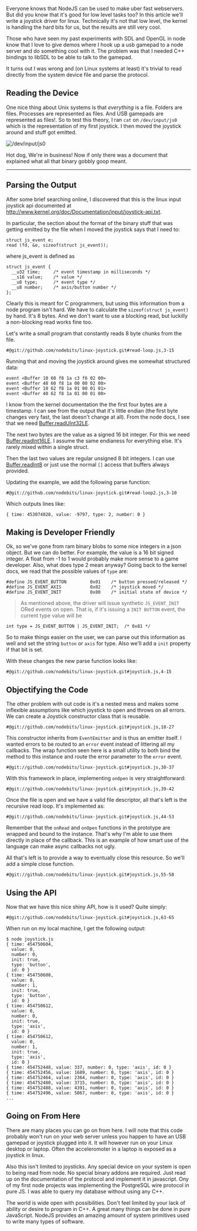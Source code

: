 Everyone knows that NodeJS can be used to make uber fast webservers.  But did
you know that it's good for low level tasks too?  In this article we'll write a
joystick driver for linux.  Technically it's not that low level, the kernel is
handling the hard bits for us, but the results are still very cool.

Those who have seen my past experiments with SDL and OpenGL in node know that I
love to give demos where I hook up a usb gamepad to a node server and do
something cool with it.  The problem was that I needed C++ bindings to libSDL to
be able to talk to the gamepad.

It turns out I was wrong and (on Linux systems at least) it's trivial to read
directly from the system device file and parse the protocol.

## Reading the Device

One nice thing about Unix systems is that *everything* is a file.  Folders are
files. Processes are represented as files.  And USB gamepads are represented as
files!.  So to test this theory, I ran `cat` on `/dev/input/js0` which is the
representation of my first joystick.  I then moved the joystick around and stuff
got emitted.

![/dev/input/js0](/linux-joystick/js0.png)

Hot dog, We're in business!  Now if only there was a document that explained
what all that binary gobbly goop meant.

--------------------------------------------------------------------------------

## Parsing the Output

After some brief searching online, I discovered that this is the linux input
joystick api documented at <http://www.kernel.org/doc/Documentation/input/joystick-api.txt>.

In particular, the section about the format of the binary stuff that was getting
emitted by the file when I moved the joystick says that I need to:

    struct js_event e;
    read (fd, &e, sizeof(struct js_event));

where js_event is defined as

    struct js_event {
      __u32 time;     /* event timestamp in milliseconds */
      __s16 value;    /* value */
      __u8 type;      /* event type */
      __u8 number;    /* axis/button number */
    };

Clearly this is meant for C programmers, but using this information from a node
program isn't hard.  We have to calculate the `sizeof(struct js_event)` by hand.
It's 8 bytes.  And we don't want to use a blocking read, but luckilly a
non-blocking read works fine too.

Let's write a small program that constantly reads 8 byte chunks from the file.

    #@git://github.com/nodebits/linux-joystick.git#read-loop.js,3-15

Running that and moving the joystick around gives me somewhat structured data:

    event <Buffer 10 60 f8 1a c3 f6 02 00>
    event <Buffer 48 60 f8 1a 00 00 02 00>
    event <Buffer 10 62 f8 1a 01 00 01 01>
    event <Buffer 40 62 f8 1a 01 00 01 00>

I know from the kernel documentation the the first four bytes are a timestamp.
I can see from the output that it's little endian (the first byte changes very
fast, the last doesn't change at all).  From the node docs, I see that we need
[Buffer.readUInt32LE][].

The next two bytes are the value as a signed 16 bit integer.  For this we need
[Buffer.readInt16LE][].  I assume the same endianess for everything else.  It's
rarely mixed within a single struct.

Then the last two values are regular unsigned 8 bit integers.  I can use
[Buffer.readInt8][] or just use the normal `[]` access that buffers always
provided.

Updating the example, we add the following parse function:

    #@git://github.com/nodebits/linux-joystick.git#read-loop2.js,3-10

Which outputs lines like:

    { time: 453074028, value: -9797, type: 2, number: 0 }

## Making is Developer Friendly

Ok, so we've gone from ram binary blobs to some nice integers in a json object.
But we can do better.  For example, the value is a 16 bit signed integer.  A
float from -1 to 1 would probably make more sense to a game developer.  Also,
what does type 2 mean anyway?  Going back to the kernel docs, we read that the
possible values of `type` are:

    #define JS_EVENT_BUTTON         0x01    /* button pressed/released */
    #define JS_EVENT_AXIS           0x02    /* joystick moved */
    #define JS_EVENT_INIT           0x80    /* initial state of device */

> As mentioned above, the driver will issue synthetic `JS_EVENT_INIT` ORed
> events on open. That is, if it's issuing a `INIT BUTTON` event, the
> current type value will be

    int type = JS_EVENT_BUTTON | JS_EVENT_INIT;  /* 0x81 */

So to make things easier on the user, we can parse out this information as well
and set the string `button` or `axis` for type.  Also we'll add a `init`
property if that bit is set.

With these changes the new parse function looks like:

    #@git://github.com/nodebits/linux-joystick.git#joystick.js,4-15

## Objectifying the Code

The other problem with out code is it's a nested mess and makes some inflexible
assumptions like which joystick to open and throws on all errors.  We can create
a Joystick constructor class that is reusable.

    #@git://github.com/nodebits/linux-joystick.git#joystick.js,18-27

This constructor inherits from `EventEmitter` and is thus an emitter itself.  I
wanted errors to be routed to an `error` event instead of littering all my
callbacks.  The wrap function seen here is a small utility to both bind the
method to this instance and route the error parameter to the `error` event.

    #@git://github.com/nodebits/linux-joystick.git#joystick.js,30-37

With this framework in place, implementing `onOpen` is very straightforward:

    #@git://github.com/nodebits/linux-joystick.git#joystick.js,39-42

Once the file is open and we have a valid file descriptor, all that's left is
the recursive read loop.  It's implemented as:

    #@git://github.com/nodebits/linux-joystick.git#joystick.js,44-53

Remember that the `onRead` and `onOpen` functions in the prototype are wrapped
and bound to the instance.  That's why I'm able to use them directly in place of
the callback.  This is an example of how smart use of the language can make
async callbacks not ugly.

All that's left is to provide a way to eventually close this resource.  So we'll
add a simple close function.

    #@git://github.com/nodebits/linux-joystick.git#joystick.js,55-58

## Using the API

Now that we have this nice shiny API, how is it used?  Quite simply:

    #@git://github.com/nodebits/linux-joystick.git#joystick.js,63-65

When run on my local machine, I get the following output:

    $ node joystick.js
    { time: 454750604,
      value: 0,
      number: 0,
      init: true,
      type: 'button',
      id: 0 }
    { time: 454750608,
      value: 0,
      number: 1,
      init: true,
      type: 'button',
      id: 0 }
    { time: 454750612,
      value: 0,
      number: 0,
      init: true,
      type: 'axis',
      id: 0 }
    { time: 454750612,
      value: 0,
      number: 1,
      init: true,
      type: 'axis',
      id: 0 }
    { time: 454752448, value: 337, number: 0, type: 'axis', id: 0 }
    { time: 454752456, value: 1689, number: 0, type: 'axis', id: 0 }
    { time: 454752464, value: 2364, number: 0, type: 'axis', id: 0 }
    { time: 454752480, value: 3715, number: 0, type: 'axis', id: 0 }
    { time: 454752488, value: 4391, number: 0, type: 'axis', id: 0 }
    { time: 454752496, value: 5067, number: 0, type: 'axis', id: 0 }
    ...

## Going on From Here

There are many places you can go on from here.  I will note that this code
probably won't run on your web server unless you happen to have an USB gamepad
or joystick plugged into it.  It will however run on your Linux desktop or
laptop.  Often the acceleromoter in a laptop is exposed as a joystick in linux.

Also this isn't limited to joysticks.  Any special device on your system is open
to being read from node.  No special binary addons are required.  Just read up
on the documentation of the protocol and implement it in javascript.  Ony of my
first node projects was implementing the PostgreSQL wire protocol in pure JS.
I was able to query my database without using any C++.

The world is wide open with possibilities.  Don't feel limited by your lack of
ability or desire to program in C++.  A great many things can be done in pure
JavaScript.  NodeJS provides an amazing amount of system primitives used to
write many types of software.


[Buffer.readUInt32LE]: http://nodemanual.org/latest/nodejs_ref_guide/buffer.html#Buffer.readUInt32LE
[Buffer.readInt16LE]: http://nodemanual.org/latest/nodejs_ref_guide/buffer.html#Buffer.readInt16LE
[Buffer.readInt8]: http://nodemanual.org/latest/nodejs_ref_guide/buffer.html#Buffer.readInt8

